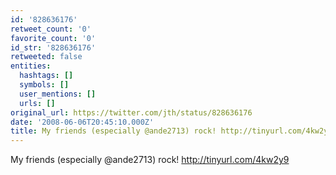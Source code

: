 ```yaml
---
id: '828636176'
retweet_count: '0'
favorite_count: '0'
id_str: '828636176'
retweeted: false
entities:
  hashtags: []
  symbols: []
  user_mentions: []
  urls: []
original_url: https://twitter.com/jth/status/828636176
date: '2008-06-06T20:45:10.000Z'
title: My friends (especially @ande2713) rock! http://tinyurl.com/4kw2y9
---
```


My friends (especially @ande2713) rock! http://tinyurl.com/4kw2y9